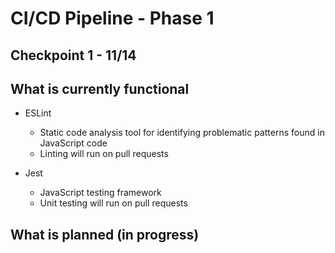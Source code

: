 # CI/CD Pipeline - Phase 1

## Checkpoint 1 - 11/14

## What is currently functional
- ESLint 
  - Static code analysis tool for identifying problematic patterns found in JavaScript code
  - Linting will run on pull requests

- Jest
  - JavaScript testing framework 
  - Unit testing will run on pull requests

## What is planned (in progress)

